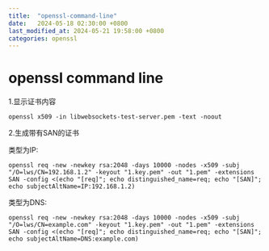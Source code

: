 ```yaml
---
title:  "openssl-command-line"
date:   2024-05-18 02:30:00 +0800
last_modified_at: 2024-05-21 19:58:00 +0800
categories: openssl
---
```


# openssl command line  

1.显示证书内容  
```
openssl x509 -in libwebsockets-test-server.pem -text -noout
```

2.生成带有SAN的证书  

类型为IP:  
```
openssl req -new -newkey rsa:2048 -days 10000 -nodes -x509 -subj "/O=lws/CN=192.168.1.2" -keyout "1.key.pem" -out "1.pem" -extensions SAN -config <(echo "[req]"; echo distinguished_name=req; echo "[SAN]"; echo subjectAltName=IP:192.168.1.2)
```

类型为DNS:  
```
openssl req -new -newkey rsa:2048 -days 10000 -nodes -x509 -subj "/O=lws/CN=example.com" -keyout "1.key.pem" -out "1.pem" -extensions SAN -config <(echo "[req]"; echo distinguished_name=req; echo "[SAN]"; echo subjectAltName=DNS:example.com)
```